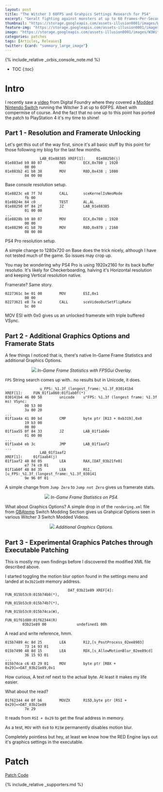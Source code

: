 ```yaml
---
layout: post
title: "The Witcher 3 60FPS and Grahpics Settings Research for PS4"
excerpt: "Geralt fighting against monsters at up to 60 Frames-Per-Second."
thumbnail: "https://storage.googleapis.com/assets-illusion0001/images/W3Witcher-ResPatch/W3Witcher-Banner.png"
feature-img: "https://storage.googleapis.com/assets-illusion0001/images/W3Witcher-ResPatch/W3Witcher-Preview.png"
image: "https://storage.googleapis.com/assets-illusion0001/images/W3Witcher-ResPatch/W3Witcher-Preview.png"
categories: patches
tags: [Articles, Releases]
twitter: {card: "summary_large_image"}
---
```


{% include_relative _orbis_console_note.md %}

* TOC
{:toc}

# Intro

I recently saw a [video](https://youtu.be/sPViMidRJxY) from Digital Foundry where they covered a [Modded Nintendo Switch](https://wololo.net/2021/06/14/how-to-hack-your-nintendo-switch-in-2021-hwfly-and-sx-clones-sx-rcm-unpatched-vs-patched-trying-to-clear-it-up-for-you/) running the Witcher 3 at up to 60FPS. Albeit with compermise of course. And the fact that no one up to this point has ported the patch to PlayStation 4 it's my time to shine!

## Part 1 - Resolution and Framerate Unlocking

Let's get this out of the way first, since it's all basic stuff by this point for those following my blog for the last few months.

```
                LAB_01e88385 XREF[1]:     01e88250(j)
01e883ad b9 80 07        MOV        ECX,0x780 ; 1920
         00 00
01e883b2 41 b8 38        MOV        R8D,0x438 ; 1080
         04 00 00
```

Base console resolution setup.

```
01e8823c e8 7f 7d        CALL       sceKernelIsNeoMode
         fb 00
01e8824e 84 c0           TEST       AL,AL
01e88250 0f 84 2f        JZ         LAB_01e88385
         01 00 00
...
01e8828b b9 80 07        MOV        ECX,0x780 ; 1920
         00 00
01e88290 41 b8 70        MOV        R8D,0x870 ; 2160
         08 00 00
```

PS4 Pro resolution setup.

A simple change to 1280x720 on Base does the trick nicely, although I have not tested much of the game. So issues may crop up.

You may be wondering why PS4 Pro is using 1920x2160 for its back buffer resolutio. It's likely for Checkerboarding, halving it's Horizontal resolution and keeping Vertical resolution native.

Framerate? Same story.

```
0227361c be 01 00        MOV        ESI,0x1
         00 00
02273621 e8 7a e2        CALL       sceVideoOutSetFlipRate
         bc 00
```

MOV ESI with 0x0 gives us an unlocked framerate with triple buffered VSync.

## Part 2 - Additional Graphics Options and Framerate Stats

A few things I noticed that is, there's native In-Game Frame Statistics and additional Graphics Options.

<p align="center">
<img src="https://storage.googleapis.com/assets-illusion0001/images/W3Witcher-ResPatch/W3Witcher-DF-Snapshot.jpg">
<em>In-Game Frame Statistics with FPSGui Overlay.</em>
</p>

`FPS` String search comes up with.. no results but in Unicode, it does.

```
                u_FPS:_%1.3f_(longest_frame:_%1.3f_030141b4     XREF[1]:     FUN_01f1a860:01f1ab0f(*)  
030141b4 46 00 50        unicode    u"FPS: %1.3f (longest frame: %1.3f ms) VSync: 
         00 53 00 
         3a 00 20 
...
01f1aa4a 41 80 bd        CMP        byte ptr [R13 + 0xb319],0x0
         19 b3 00 
         00 00
01f1aa55 0f 84 33        JZ         LAB_01f1ab8e
         01 00 00
...
01f1aab4 eb 3c           JMP        LAB_01f1aaf2
...
                LAB_01f1aaf2                                    XREF[1]:     01f1aab4(j)  
01f1aaf2 48 8d 05        LEA        RAX,[DAT_03b21fe0]
         e7 74 c0 01
01f1ab0f 48 8d 35        LEA        RSI,[u_FPS:_%1.3f_(longest_frame:_%1.3f_030141
         9e 96 0f 01
```

A simple change from `Jump Zero` to `Jump not Zero` gives us framerate stats.

<p align="center">
<img src="https://storage.googleapis.com/assets-illusion0001/images/W3Witcher-ResPatch/W3Witcher-ShowFPS.png">
<em>In-Game Frame Statistics on PS4.</em>
</p>

What about Graphics Options? A simple drop in of the `rendering.xml` file from [GBAtemp](https://gbatemp.net/) Switch Modding Section gives us Grahpical Options seen in various Witcher 3 Switch Modded Videos.

<p align="center">
<img src="https://storage.googleapis.com/assets-illusion0001/images/W3Witcher-ResPatch/W3Witcher-RenderingXML.png">
<em>Additional Graphics Options.</em>
</p>

## Part 3 - Experimental Graphics Patches through Executable Patching

This is mostly my own findings before I discovered the modified XML file described above.

I started toggling the motion blur option found in the settings menu and landed at `0x3b21e89` memory address.

```
                             DAT_03b21e89 XREF[4]:     FUN_015b53c0:015b74b0(*), 
                                                       FUN_015b53c0:015b74b7(*), 
                                                       FUN_015b53c0:015b74ca(W), 
                                                       FUN_01f61d80:01f62344(R)  
        03b21e89 00              undefined1 00h
```

A read and write reference, hmm.

```
015b7489 4c 8d 25        LEA        R12,[s_PostProcess_02ee8903]
         73 14 93 01
015b7490 48 8d 15        LEA        RDX,[s_AllowMotionBlur_02ee89cd]
         36 15 93 01
...
015b74ca c6 43 29 01     MOV        byte ptr [RBX + 0x29]=>DAT_03b21e89,0x1
```

How curious, A text ref next to the actual byte. At least it makes my life easier.

What about the read?

```
01f62344 44 0f b6        MOVZX      R15D,byte ptr [RSI + 0x29]=>DAT_03b21e89
         7e 29
```

It reads from `RSI + 0x29` to get the final address in memory.

As a test, `MOV` with `0x0` to `R15W` permanently disables motion blur.

Completely pointless but hey, at least we know how the RED Engine lays out it's graphics settings in the executable.

# Patch

<a href="https://github.com/illusion0001/illusion0001.github.io/blob/main/_patches/W3Witcher-Orbis.md" class="button" role="button"><i class='fas fa-download'></i> Patch Code</a>

{% include_relative _supporters.md %}
